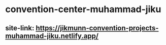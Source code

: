 # convention-center-muhammad-jiku
## site-link: https://jikmunn-convention-projects-muhammad-jiku.netlify.app/